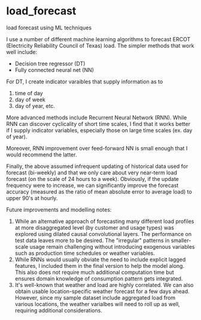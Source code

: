 # load_forecast
load forecast using ML techniques

I use a number of different machine learning algorithms to forecast ERCOT (Electricity Reliability Council of Texas) load.
The simpler methods that work well include:
* Decision tree regressor (DT)
* Fully connected neural net (NN)

For DT, I create indicator varaibles that supply information as to
1. time of day
2. day of week
3. day of year, etc.

More advanced methods include Recurrent Neural Network (RNN). While RNN can discover cyclicality of short time scales, I find that it works better if I supply indicator variables, especially those on large time scales (ex. day of year).

Moreover, RNN improvement over feed-forward NN is small enough that I would recommend the latter.

Finally, the above assumed infrequent updating of historical data used for forecast (bi-weekly) and that we only care about very near-term load forecast (on the scale of 24 hours to a week). Obviously, if the update frequency were to increase, we can significantly improve the forecast accuracy (measured as the ratio of mean absolute error to average load) to upper 90's at hourly.

Future improvements and modelling notes:
1. While an alternative approach of forecasting many different load profiles at more disaggregated level (by customer and usage types) was explored using dilated causal convolutional layers. The performance on test data leaves more to be desired. The "irregular" patterns in smaller-scale usage remain challenging without introducing exogenous variables such as production time schedules or weather variables.
2. While RNNs would usually obviate the need to include explicit lagged features, I included them in the final version to help the model along. This also does not require much additional computation time but ensures domain knowledge of consumption pattern gets integrated.
3. It's well-known that weather and load are highly correlated. We can also obtain usable location-specific weather forecast for a few days ahead. However, since my sample dataset include aggregated load from various locations, the weather varialbes will need to roll up as well, requiring additional considerations.
